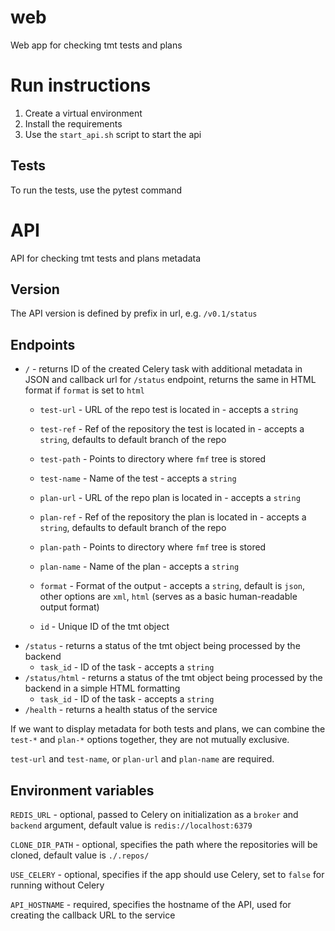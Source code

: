 # web
Web app for checking tmt tests and plans
# Run instructions
1. Create a virtual environment
2. Install the requirements
3. Use the `start_api.sh` script to start the api
## Tests
To run the tests, use the pytest command
# API
API for checking tmt tests and plans metadata
## Version
The API version is defined by prefix in url, e.g.
`/v0.1/status`
## Endpoints
* `/` - returns ID of the created Celery task with additional metadata in JSON and callback url for `/status` endpoint, 
returns the same in HTML format if `format` is set to `html`
  * `test-url` - URL of the repo test is located in - accepts a `string`

  * `test-ref` - Ref of the repository the test is located in - accepts a `string`, 
  defaults to default branch of the repo
  * `test-path` - Points to directory where `fmf` tree is stored
  * `test-name` - Name of the test - accepts a `string`
  * `plan-url` - URL of the repo plan is located in - accepts a `string`
  
  * `plan-ref` - Ref of the repository the plan is located in - accepts a `string`, 
  defaults to default branch of the repo
  * `plan-path` - Points to directory where `fmf` tree is stored
  * `plan-name` - Name of the plan - accepts a `string`
  * `format` - Format of the output - accepts a `string`, default is `json`, other options are `xml`, `html`
  (serves as a basic human-readable output format)
  * `id` - Unique ID of the tmt object
* `/status` - returns a status of the tmt object being processed by the backend
  * `task_id` - ID of the task - accepts a `string`
* `/status/html` - returns a status of the tmt object being processed by the backend in a simple HTML formatting
  * `task_id` - ID of the task - accepts a `string`
* `/health` - returns a health status of the service

If we want to display metadata for both tests and plans, we can combine the `test-*`
and `plan-*` options together, they are not mutually exclusive.

`test-url` and `test-name`, or `plan-url` and `plan-name` are required.

## Environment variables
`REDIS_URL` - optional, passed to Celery on initialization as a `broker` and `backend` argument, 
default value is `redis://localhost:6379`

`CLONE_DIR_PATH` - optional, specifies the path where the repositories will be cloned, default value is `./.repos/`

`USE_CELERY` - optional, specifies if the app should use Celery, set to `false` for running without Celery

`API_HOSTNAME` - required, specifies the hostname of the API, used for creating the callback URL to the service
